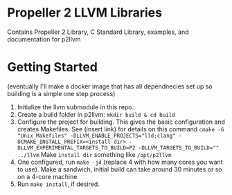 # Propeller 2 LLVM Libraries
Contains Propeller 2 Library, C Standard Library, examples, and documentation for p2llvm

# Getting Started
(eventually I'll make a docker image that has all dependnecies set up so building is a simple one step process)

1. Initialize the llvm submodule in this repo.
1. Create a build folder in p2llvm: ```mkdir build & cd build```
1. Configure the project for building. This gives the basic configuration and creates Makefiles. See (insert link) for details on this command
``` cmake -G "Unix Makefiles" -DLLVM_ENABLE_PROJECTS="lld;clang" -DCMAKE_INSTALL_PREFIX=<install dir> -DLLVM_EXPERIMENTAL_TARGETS_TO_BUILD=P2 -DLLVM_TARGETS_TO_BUILD="" ../llvm ```
Make `install dir` something like `/opt/p2llvm`
1. One configured, run ```make -j4``` (replace 4 with how many cores you want to use). Make a sandwich, initial build can take around 30 minutes or so on a 4-core machine
1. Run ```make install```, if desired.
